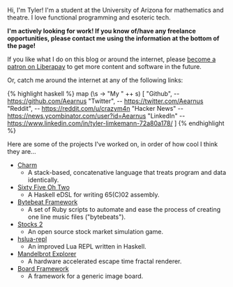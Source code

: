 Hi, I'm Tyler! I'm a student at the University of Arizona for mathematics and theatre. I love functional programming and esoteric tech.

**I'm actively looking for work! If you know of/have any freelance opportunities, please contact me using the information at the bottom of the page!**

If you like what I do on this blog or around the internet, please [become a patron on Liberapay](https://liberapay.com/Aearnus) to get more content and software in the future.

Or, catch me around the internet at any of the following links:

{% highlight haskell %}
map (\s -> "My " ++ s) [
    "Github",     -- https://github.com/Aearnus
    "Twitter",    -- https://twitter.com/Aearnus
    "Reddit",     -- https://reddit.com/u/crazym4n
    "Hacker News" -- https://news.ycombinator.com/user?id=Aearnus
    "LinkedIn"    -- https://www.linkedin.com/in/tyler-limkemann-72a80a178/
]
{% endhighlight %}

Here are some of the projects I've worked on, in order of how cool I think they are...
* [Charm](https://github.com/Aearnus/charm)
    * A stack-based, concatenative language that treats program and data identically.
* [Sixty Five Oh Two](https://github.com/Aearnus/sixty-five-oh-two)
    * A Haskell eDSL for writing 65(C)02 assembly.
* [Bytebeat Framework](https://github.com/Aearnus/bytebeat-framework)
    * A set of Ruby scripts to automate and ease the process of creating one line music files ("bytebeats").
* [Stocks 2](https://github.com/Aearnus/stocks-2)
    * An open source stock market simulation game.
* [hslua-repl](https://github.com/Aearnus/hslua-repl)
    * An improved Lua REPL written in Haskell.
* [Mandelbrot Explorer](https://github.com/Aearnus/mandelbrot-explorer)
    * A hardware accelerated escape time fractal renderer.
* [Board Framework](https://github.com/Aearnus/board-framework)
    * A framework for a generic image board.
